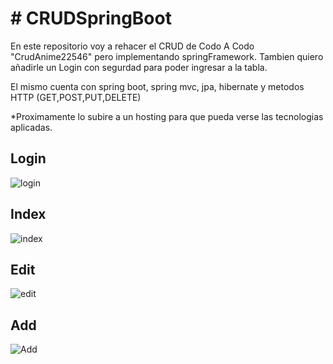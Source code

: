<h1> # CRUDSpringBoot </h1>
<p>
En este repositorio voy a rehacer el CRUD de Codo A Codo "CrudAnime22546" pero implementando springFramework.
Tambien quiero añadirle un Login con segurdad para poder ingresar a la tabla.

El mismo cuenta con spring boot, spring mvc, jpa, hibernate y metodos HTTP (GET,POST,PUT,DELETE)

*Proximamente lo subire a un hosting para que pueda verse las tecnologias aplicadas.
</p>


<h2> Login </h2>

![login](https://user-images.githubusercontent.com/110206929/224465330-073f136e-dc9f-4dce-a53a-769f75837281.png)

<h2> Index </h2>

![index](https://user-images.githubusercontent.com/110206929/224465344-ab57177d-851a-403c-9281-2dfe6f19ebaf.png)

<h2> Edit </h2>

![edit](https://user-images.githubusercontent.com/110206929/224465351-c96e5daa-a4c3-45f1-82de-234659133c8f.png)

<h2> Add </h2>

![Add](https://user-images.githubusercontent.com/110206929/224465369-b2dbeae6-dabc-4d6a-9992-16ea2e5eeb8f.png)
